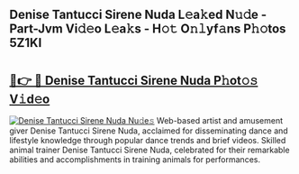 ## Denise Tantucci Sirene Nuda L𝚎a𝚔ed N𝚞𝚍e - Part-Jvm Vi𝚍𝚎o L𝚎a𝚔s - H𝚘𝚝 O𝚗𝚕yf𝚊ns P𝚑𝚘tos 5Z1KI

# <h2><a href="http://kfctvim.oniu.top/?m=Denise+Tantucci+Sirene+Nuda">🔗👉 🔴 Denise Tantucci Sirene Nuda P𝚑ot𝚘𝚜 V𝚒d𝚎o</a></h2>

[![Denise Tantucci Sirene Nuda Nu𝚍e𝚜](https://i.imgur.com/0qMVB7G.gif)](http://kfctvim.oniu.top/?m=Denise+Tantucci+Sirene+Nuda)
Web-based artist and amusement giver Denise Tantucci Sirene Nuda, acclaimed for disseminating dance and lifestyle knowledge through popular dance trends and brief videos. Skilled animal trainer Denise Tantucci Sirene Nuda, celebrated for their remarkable abilities and accomplishments in training animals for performances.  
